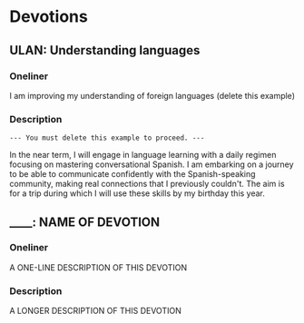 # Devotions

## ULAN: Understanding languages
### Oneliner
I am improving my understanding of foreign languages (delete this example)
### Description
    --- You must delete this example to proceed. ---
In the near term, I will engage in language learning with a daily regimen focusing on mastering conversational Spanish.
I am embarking on a journey to be able to communicate confidently with the Spanish-speaking community, making real connections that I previously couldn't.
The aim is for a trip during which I will use these skills by my birthday this year.

## ____: NAME OF DEVOTION
### Oneliner
A ONE-LINE DESCRIPTION OF THIS DEVOTION
### Description
A LONGER DESCRIPTION OF THIS DEVOTION
